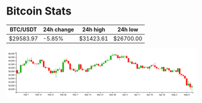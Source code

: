 # Bitcoin Stats

BTC/USDT|24h change|24h high|24h low|
|---|---|---|---|
|$29583.97|-5.85%|$31423.61|$26700.00|

<img src="./chart.svg">

